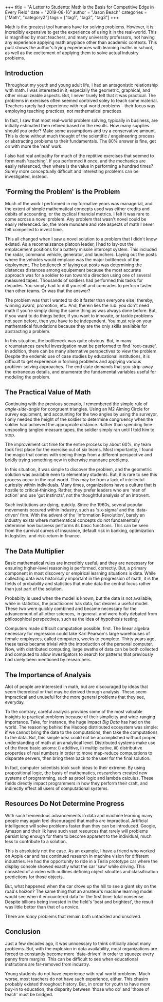
+++
title = "A Letter to Students: Math is the Basis for Competitive Edge in Every Field"
date = "2019-08-16"
author = "Jason Beach"
categories = ["Math", "category2"]
tags = ["tag1", "tag2", "tag3"]
+++


Math is the greatest tool humans have for solving problems.  However, it is incredibly expensive to get the experience of using it in the real-world.  This is magnified by most teachers, and many university professors, not having any experience applying math anyplace other than academic contexts.  This post shows the author's trying experiences with learning maths in school, as well as the excitement of applying them to solve actual industry problems.

## Introduction

Throughout my youth and young adult life, I had an antagonistic relationship with math.  I was interested in it, especially the geometric, graphical, and other visualizeable aspects.  But, I never truely felt that it was practical.  The problems in exercises often seemed contrived soley to teach some material.  Teachers rarely had experience with real-world problems - their focus was employing teaching practices, not mathematical practices.

In fact, I saw that most real-world problem solving, typically in business, are initially estimated then refined based on the results.  How many supplies should you order?  Make some assumptions and try a conservative amount.  This is done without much thought of the scientific / engeineering process or abstracting problems to their fundamentals.  The 80% answer is fine, get on with more the 'real' work.  

I also had real antipathy for much of the reptitive exercises that seemed to form math 'teaching'.  If you performed it once, and the mechanics are easily referenced, then where is the value in performing a hundred times?  Surely more conceptually difficult and interesting problems can be investigated, instead.

## 'Forming the Problem' is the Problem

Much of the work I performed in my formative years was managerial, and the extent of simple mathematical concepts used was either credits and debits of accounting, or the cyclical financial metrics.  I felt it was rare to come across a novel problem.  Any problem that wasn't novel could be easily referenced.  So, the more mundane and rote aspects of math I never felt compelled to invest time.

This all changed when I saw a novel solution to a problem that I didn't know existed.  As a reconnaissance platoon leader, I had to lay-out the emplacement positions for a battery missile intercept system.  This included the radar, command vehicle, generator, and launchers.  Laying out the posts where the vehicles would emplace was the major bottleneck of the deployment.  The bottleneck of laying out posts was determining the distances distances among equipement because the most accurate approach was for a soldier to run toward a direction using one of several measured tapes.  Thousands of soldiers had performed this tasks for decades.  You simply had to drill yourself and comrades to perform faster than other teams.  Or was that the answer?

The problem was that I wanted to do it faster than everyone else; thereby, winning award, promotion, etc.  And, therein lies the rub: you don't need math if you're simply doing the same thing as was always done before.  But, if you want to do things better, if you want to innovate, or tackle problems not seen before, then you have to be independent.  You must rely on your mathematical foundations because they are the only skills available for abstracting a problem.

In this situation, the bottleneck was quite obvious.  But, in many circumstances careful investigation must be performed to find 'root-cause'.  In addition, there can be many alternative perspectives to view the problem.  Despite the endemic use of case studies by educational institutions, it is difficult to get experience in forming problems and applying various problem-solving approaches.  The end state demands that you strip-away the extraneous details, and enumerate the fundamental variables useful for modeling the problem.

## The Practical Value of Math

Continuing with the previous scenario, I remembered the simple rule of _angle-side-angle_ for congruent triangles.  Using an M2 Aiming Circle for survey equipment, and accounting for the two angles by using the surveyor, I only needed the height of the soldier to determine congruency when the soldier had achieved the appropriate distance.  Rather than spending time unspooling tangled measure tapes, the soldier simply ran until I told him to stop.  

The improvement cut time for the entire process by about 60%, my team took first place for the exercise out of six teams.  Most importantly, I found the magic that comes with seeing things from a different perspective and boldly trying something new in otherwise mundane problems.

In this situation, it was simple to discover the problem, and the geometric solution was available even to elementary students.  But, it is rare to see this process occur in the real-world.  This may be from a lack of intellectul curiosity within individuals.  Many times, organizations have a culture that is hostile to critical-thinking.  Rather, they prefer leaders who are 'men of action' and use 'gut instincts', not the thoughtful analysis of an introvert.

Such institutions are dying, quickly.  Since the 1960s, several popular movements occured within industry, such as 'six-sigma' and the 'data-driven' firm.  With the advent of the 'Information Revolution', barely an industry exists where mathematical concepts do not fundamentally determine how business performs its basic functions.  This can be seen from the survival curves of insurance, default risk in banking, optimization in logistics, and  risk-return in finance.

## The Data Multiplier 

Basic mathematical rules are incredibly useful, and they are necessary for ensuring higher-level reasoning is performed, correctly.  But, a primary component in most discovery or empirical learning situations is data.  While collecting data was historically important in the progression of math, it is the fields of probability and statistics that make data the central focus rather than just part of the solution.  

Probabilty is used when the model is known, but the data is not available; while in statistics, the practicioner has data, but desires a useful model.  These two were quickly combined and became necessary for the advancement of all other sciences, in general, and were hotly debated from philosophical perspectives, such as the idea of hypothesis testing.

Computers made difficult computation possible, first.  The linear algebra necessary for regression could take Karl Pearson's large warehouses of female employees, called computers, weeks to complete.  Thirty years ago, these tasks became trivial with the introduction of the personal computer.  Now, with distributed computing, large swaths of data can be both collected and computed to allow investigators to search for patterns that previously had rarely been mentioned by researchers.

## The Importance of Analysis

Alot of people are interested in math, but are discouraged by ideas that seem theoretical or that may be derived through analysis.  These seem impractical and unuseful for the more general problems that they see, everyday.

To the contrary, careful analysis provides some of the most valuable insights to practical problems because of their simplicity and wide-ranging importance.  Take, for instance, the huge impact _Big Data_ has had on the world.  The reasoning behind the Hadoop distributed ecosystem was simple: if we cannot bring the data to the computations, then take the computations to the data.  But, this simple idea could not be accomplished without proper understanding of math at an analytical level.  Distributed systems make use of the three basic axioms: i) additive, ii) multiplicative, iii) distributive properties of real numbers in order to move map-reduce computations to disparate servers, then bring them back to the user for the final solution.  

In fact, computer scientists took such ideas to their extreme.  By using propositional logic, the basis of mathematics, researchers created new systems of programming, such as proof logic and lambda calculus.  These fields directly impact programmers in how they perform their craft, and indirectly effect all users of computational systems.

## Resources Do Not Determine Progress

With such tremendous advancements in data and machine learning many people may again feel discouraged that maths are impractical.  Artificial intelligence will solve problems faster than they can be introduced.  Google, Amazon and their ilk have such vast resources that rarely will problems persist long enough for them to become apparent to the individual, much less to contribute to a solution.

This is absolutely not the case.  As an example, I have a friend who worked on Apple car and has continued research in machine vision for different industries.  He had the opportunity to ride in a Tesla prototype car where the display console showed exactly what the car 'saw' while driving.  This consisted of a video with outlines defining object silouttes and classification predictions for those objects.

But, what happened when the car drove up the hill to see a giant sky on the road's hoizon?  The same thing that an amateur's machine learning model would see when it encountered data for the first time: total nonsense.  Despite billions being invested in the field's 'best and brightest', the result was little better than that of a novice.

There are _many_ problems that remain both untackled and unsolved.

## Conclusion

Just a few decades ago, it was unncessary to think critically about many problems.  But, with the explosion in data availability, most organizations are forced to constantly become more 'data-driven' in order to squeeze every penny from margins.  This can be difficult to see when educational institutions are far-removed from industry.

Young students do not have experience with real-world problems.  Much worse, most teachers do not have such experience, either.  This chasim probably existed throughout history.  But, in order for youth to have more buy-in to education, the disparity between 'those who do' and 'those of teach' must be bridged.
